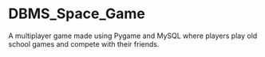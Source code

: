 # DBMS_Space_Game
A multiplayer game made using Pygame and MySQL where players play old school games and compete with their friends.
